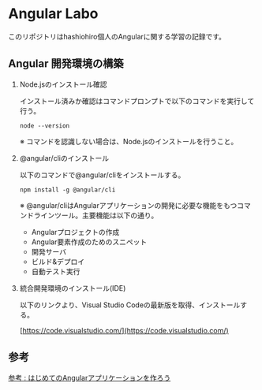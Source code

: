 # Angular Labo

このリポジトリはhashiohiro個人のAngularに関する学習の記録です。

## Angular 開発環境の構築

1. Node.jsのインストール確認

    インストール済みか確認はコマンドプロンプトで以下のコマンドを実行して行う。

    `node --version`

    ※ コマンドを認識しない場合は、Node.jsのインストールを行うこと。

2. @angular/cliのインストール

    以下のコマンドで@angular/cliをインストールする。

    `npm install -g @angular/cli`

    ※ @angular/cliはAngularアプリケーションの開発に必要な機能をもつコマンドラインツール。主要機能は以下の通り。
    
    - Angularプロジェクトの作成
    - Angular要素作成のためのスニペット
    - 開発サーバ
    - ビルド&デプロイ
    - 自動テスト実行

3. 統合開発環境のインストール(IDE)

    以下のリンクより、Visual Studio Codeの最新版を取得、インストールする。

    [https://code.visualstudio.com/](https://code.visualstudio.com/)

## 参考
[参考 : はじめてのAngularアプリケーションを作ろう](https://angular.jp/tutorial/first-app)